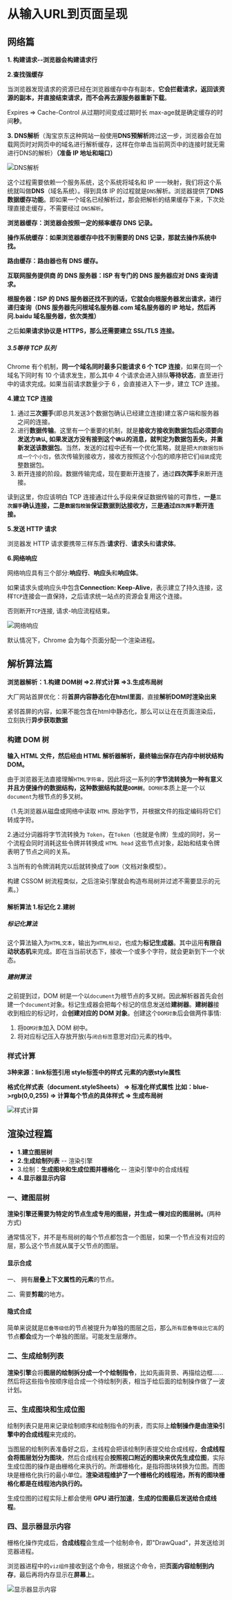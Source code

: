 # 从输入URL到页面呈现

## 网络篇

**1. 构建请求--浏览器会构建请求行**

**2.查找强缓存**

当浏览器发现请求的资源已经在浏览器缓存中存有副本，**它会拦截请求，返回该资源的副本，并直接结束请求，而不会再去源服务器重新下载**。

Expires => Cache-Control  从过期时间变成过期时长  max-age就是确定缓存的时间**秒**。

**3. DNS解析**（淘宝京东这种网站一般使用**DNS预解析**跨过这一步，浏览器会在加载网页时对网页中的域名进行解析缓存，这样在你单击当前网页中的连接时就无需进行DNS的解析）**（准备 IP 地址和端口）**

![DNS解析](../.vuepress/public/images/js-DNS解析.png)

这个过程需要依赖一个服务系统，这个系统将域名和 IP 一一映射，我们将这个系统就叫做**DNS**（域名系统）。得到具体 IP 的过程就是`DNS`解析。浏览器提供了**DNS数据缓存功能**。即如果一个域名已经解析过，那会把解析的结果缓存下来，下次处理直接走缓存，不需要经过 `DNS解析`。

**浏览器缓存：浏览器会按照一定的频率缓存 DNS 记录。**

**操作系统缓存：如果浏览器缓存中找不到需要的 DNS 记录，那就去操作系统中找。**

**路由缓存：路由器也有 DNS 缓存。**

**互联网服务提供商 的 DNS 服务器：ISP 有专门的 DNS 服务器应对 DNS 查询请求。**

**根服务器：ISP 的 DNS 服务器还找不到的话，它就会向根服务器发出请求，进行递归查询（DNS 服务器先问根域名服务器.com 域名服务器的 IP 地址，然后再问.baidu 域名服务器，依次类推）**

之后**如果请求协议是 HTTPS，那么还需要建立 SSL/TLS 连接。**

##### 3.5等待 TCP 队列

Chrome 有个机制，**同一个域名同时最多只能请求 6 个 TCP 连接**，如果在同一个域名下同时有 10 个请求发生，那么其中 4 个请求会进入排队**等待状态**，直至进行中的请求完成。如果当前请求数量少于 6 ，会直接进入下一步，建立 TCP 连接。

**4.建立 TCP 连接**

1. 通过**三次握手**(即总共发送3个数据包确认已经建立连接)建立客户端和服务器之间的连接。
2. 进行**数据传输**。这里有一个重要的机制，就是**接收方接收到数据包后必须要向发送方`确认`, 如果发送方没有接到这个`确认`的消息，就判定为数据包丢失，并重新发送该数据包**。当然，发送的过程中还有一个优化策略，就是把`大的数据包拆成一个个小包`，依次传输到接收方，接收方按照这个小包的顺序把它们`组装`成完整数据包。
3. 断开连接的阶段。数据传输完成，现在要断开连接了，通过**四次挥手**来断开连接。

读到这里，你应该明白 TCP 连接通过什么手段来保证数据传输的可靠性，**一是`三次握手`确认连接，二是`数据包校验`保证数据到达接收方，三是通过`四次挥手`断开连接。**

**5.发送 HTTP 请求**

浏览器发 HTTP 请求要携带三样东西:**请求行**、**请求头**和**请求体**。

**6.网络响应**

网络响应具有三个部分:**响应行**、**响应头**和**响应体**。

如果请求头或响应头中包含**Connection: Keep-Alive**，表示建立了持久连接，这样`TCP`连接会一直保持，之后请求统一站点的资源会复用这个连接。

否则断开`TCP`连接, 请求-响应流程结束。

![网络响应](../.vuepress/public/images/js-网络响应.png)

默认情况下，Chrome 会为每个页面分配一个渲染进程。

## 解析算法篇

**浏览器解析：1.构建 DOM树 =>2.样式计算 =>3.生成布局树**

大厂网站首屏优化：将**首屏内容静态化在html里面**，直接**解析DOM时渲染出来**

紧邻首屏的内容，如果不能包含在html中静态化，那么可以让在在页面渲染后，立刻执行**异步获取数据**

### 构建 DOM 树

**输入 HTML 文件，然后经由 HTML 解析器解析，最终输出保存在内存中树状结构 DOM。**

由于浏览器无法直接理解`HTML字符串`，因此将这一系列的**字节流转换为一种有意义并且方便操作的数据结构，这种数据结构就是`DOM树`**。`DOM树`本质上是一个以`document`为根节点的多叉树。

（1.先浏览器从磁盘或网络中读取 `HTML` 原始字节，并根据文件的指定编码将它们转成字符。

2.通过分词器将字节流转换为 `Token`，在`Token`（也就是令牌）生成的同时，另一个流程会同时消耗这些令牌并转换成 `HTML head` 这些节点对象，起始和结束令牌表明了节点之间的关系。

3.当所有的令牌消耗完以后就转换成了`DOM`（文档对象模型）。

构建 CSSOM 树流程类似，之后渲染引擎就会构造布局树并过滤不需要显示的元素。）

#### 解析算法 1.标记化 2.建树

##### 标记化算法

这个算法输入为`HTML文本`，输出为`HTML标记`，也成为**标记生成器**。其中运用**有限自动状态机**来完成。即在当当前状态下，接收一个或多个字符，就会更新到下一个状态。

##### 建树算法

之前提到过，DOM 树是一个以`document`为根节点的多叉树。因此解析器首先会创建一个`document`对象。标记生成器会把每个标记的信息发送给**建树器**。**建树器**接收到相应的标记时，会**创建对应的 DOM 对象**。创建这个`DOM对象`后会做两件事情:

1. 将`DOM对象`加入 DOM 树中。
2. 将对应标记压入存放开放(与`闭合标签`意思对应)元素的栈中。

### 样式计算

**3种来源：link标签引用 style标签中的样式 元素的内嵌style属性**

**格式化样式表（document.styleSheets） => 标准化样式属性 比如：blue->rgb(0,0,255) => 计算每个节点的具体样式 => 生成布局树**

![样式计算](../.vuepress/public/images/js-样式计算.png)

## 渲染过程篇

- **1.建立图层树**
- **2.生成绘制列表** -- 渲染引擎
- 3.绘制：**生成图块和生成位图并栅格化** -- 渲染引擎中的合成线程
- **4.显示器显示内容**

### 一、建图层树

**渲染引擎还需要为特定的节点生成专用的图层，并生成一棵对应的图层树。**(两种方式)

通常情况下，并不是布局树的每个节点都包含一个图层，如果一个节点没有对应的层，那么这个节点就从属于父节点的图层。

#### 显示合成

一、 拥有**层叠上下文属性的元素**的节点。

二、需要**剪裁**的地方。

#### 隐式合成

简单来说就是`层叠等级低`的节点被提升为单独的图层之后，那么`所有层叠等级比它高`的节点**都会**成为一个单独的图层。可能发生层爆炸。

### 二、生成绘制列表

**渲染引擎**会将**图层的绘制拆分成一个个绘制指令**，比如先画背景、再描绘边框......然后将这些指令按顺序组合成一个待绘制列表，相当于给后面的绘制操作做了一波计划。

### 三、生成图块和生成位图

绘制列表只是用来记录绘制顺序和绘制指令的列表，而实际上**绘制操作是由渲染引擎中的合成线程**来完成的。

当图层的绘制列表准备好之后，主线程会把该绘制列表提交给合成线程，**合成线程会将图层划分为图块**，然后合成线程会**按照视口附近的图块来优先生成位图**，实际生成位图的操作是由栅格化来执行的。所谓栅格化，是指将图块转换为位图。而图块是栅格化执行的最小单位。**渲染进程维护了一个栅格化的线程池，所有的图块栅格化都是在线程池内执行的。**

生成位图的过程实际上都会使用 **GPU 进行加速**，**生成的位图最后发送给合成线程**。

### 四、显示器显示内容

栅格化操作完成后，**合成线程**会生成一个绘制命令，即"DrawQuad"，并发送给浏览器进程。

浏览器进程中的`viz组件`接收到这个命令，根据这个命令，把**页面内容绘制到内存**，最后再将内存显示在**屏幕**上。

![显示器显示内容](../.vuepress/public/images/js-显示器显示内容.png)

